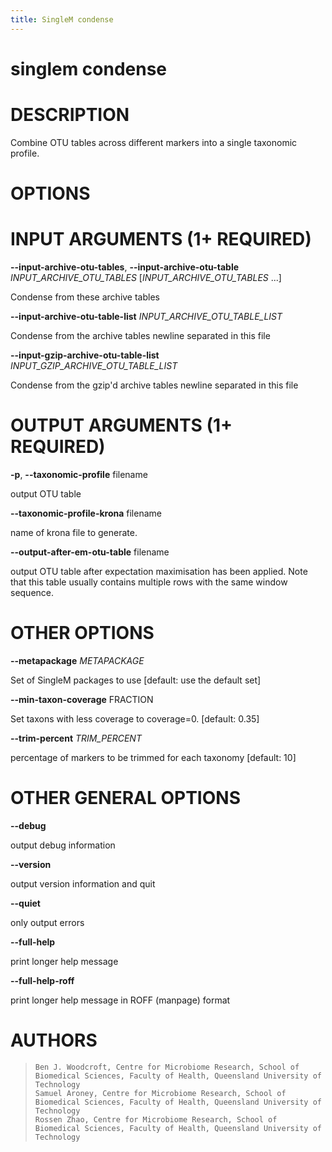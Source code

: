 ```yaml
---
title: SingleM condense
---
```

# singlem condense

DESCRIPTION
===========

Combine OTU tables across different markers into a single taxonomic
profile.

OPTIONS
=======

INPUT ARGUMENTS (1+ REQUIRED)
=============================

**\--input-archive-otu-tables**, **\--input-archive-otu-table** *INPUT_ARCHIVE_OTU_TABLES* [*INPUT_ARCHIVE_OTU_TABLES* \...]

  Condense from these archive tables

**\--input-archive-otu-table-list** *INPUT_ARCHIVE_OTU_TABLE_LIST*

  Condense from the archive tables newline separated in this file

**\--input-gzip-archive-otu-table-list** *INPUT_GZIP_ARCHIVE_OTU_TABLE_LIST*

  Condense from the gzip\'d archive tables newline separated in this
    file

OUTPUT ARGUMENTS (1+ REQUIRED)
==============================

**-p**, **\--taxonomic-profile** filename

  output OTU table

**\--taxonomic-profile-krona** filename

  name of krona file to generate.

**\--output-after-em-otu-table** filename

  output OTU table after expectation maximisation has been applied.
    Note that this table usually contains multiple rows with the same
    window sequence.

OTHER OPTIONS
=============

**\--metapackage** *METAPACKAGE*

  Set of SingleM packages to use [default: use the default set]

**\--min-taxon-coverage** FRACTION

  Set taxons with less coverage to coverage=0. [default: 0.35]

**\--trim-percent** *TRIM_PERCENT*

  percentage of markers to be trimmed for each taxonomy [default:
    10]

OTHER GENERAL OPTIONS
=====================

**\--debug**

  output debug information

**\--version**

  output version information and quit

**\--quiet**

  only output errors

**\--full-help**

  print longer help message

**\--full-help-roff**

  print longer help message in ROFF (manpage) format

AUTHORS
=======

>     Ben J. Woodcroft, Centre for Microbiome Research, School of Biomedical Sciences, Faculty of Health, Queensland University of Technology
>     Samuel Aroney, Centre for Microbiome Research, School of Biomedical Sciences, Faculty of Health, Queensland University of Technology
>     Rossen Zhao, Centre for Microbiome Research, School of Biomedical Sciences, Faculty of Health, Queensland University of Technology
